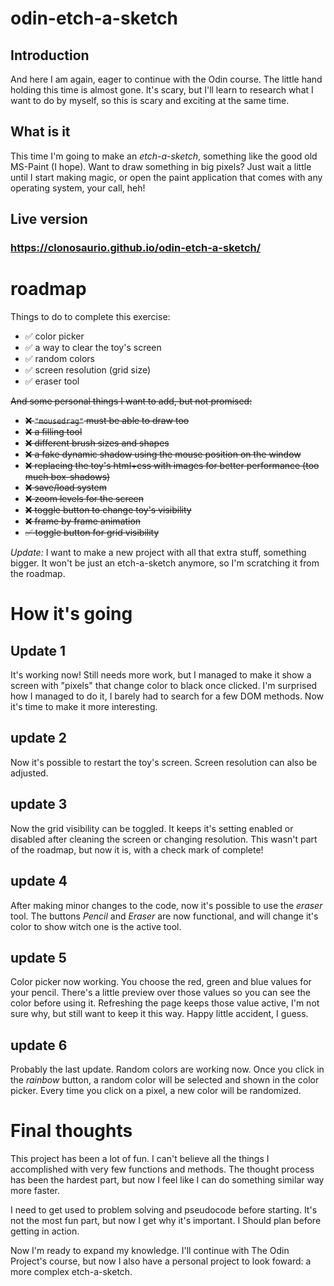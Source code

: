 # odin-etch-a-sketch

## Introduction
And here I am again, eager to continue with the Odin course.
The little hand holding this time is almost gone. It's scary, but I'll learn to research what I want to do by myself, so this is scary and exciting at the same time.

## What is it

This time I'm going to make an _etch-a-sketch_, something like the good old MS-Paint (I hope). Want to draw something in big pixels? Just wait a little until I start making magic, or open the paint application that comes with any operating system, your call, heh!

## Live version

### https://clonosaurio.github.io/odin-etch-a-sketch/

# roadmap

Things to do to complete this exercise:
- ✅ color picker
- ✅ a way to clear the toy's screen
- ✅ random colors
- ✅ screen resolution (grid size)
- ✅ eraser tool

~~And some personal things I want to add, but not promised:~~
- ~~❌ `"mousedrag"` must be able to draw too~~
- ~~❌ a filling tool~~
- ~~❌ different brush sizes and shapes~~
- ~~❌ a fake dynamic shadow using the mouse position on the window~~
- ~~❌ replacing the toy's html+css with images for better performance (too much box-shadows)~~
- ~~❌ save/load system~~
- ~~❌ zoom levels for the screen~~
- ~~❌ toggle button to change toy's visibility~~
- ~~❌ frame by frame animation~~
- ~~✅ toggle button for grid visibility~~

_Update:_ I want to make a new project with all that extra stuff, something bigger. It won't be just an etch-a-sketch anymore, so I'm scratching it from the roadmap.


# How it's going

## Update 1
It's working now! Still needs more work, but I managed to make it show a screen with "pixels" that change color to black once clicked. I'm surprised how I managed to do it, I barely had to search for a few DOM methods. Now it's time to make it more interesting.

## update 2
Now it's possible to restart the toy's screen. Screen resolution can also be adjusted.

## update 3
Now the grid visibility can be toggled. It keeps it's setting enabled or disabled after cleaning the screen or changing resolution. This wasn't part of the roadmap, but now it is, with a check mark of complete!

## update 4
After making minor changes to the code, now it's possible to use the _eraser_ tool. The buttons _Pencil_ and _Eraser_ are now functional, and will change it's color to show witch one is the active tool.

## update 5
Color picker now working. You choose the red, green and blue values for your pencil. There's a little preview over those values so you can see the color before using it. Refreshing the page keeps those value active, I'm not sure why, but still want to keep it this way. Happy little accident, I guess.

## update 6
Probably the last update. Random colors are working now. Once you click in the _rainbow_ button, a random color will be selected and shown in the color picker. Every time you click on a pixel, a new color will be randomized.

# Final thoughts
This project has been a lot of fun. I can't believe all the things I accomplished with very few functions and methods. The thought process has been the hardest part, but now I feel like I can do something similar way more faster.

I need to get used to problem solving and pseudocode before starting. It's not the most fun part, but now I get why it's important. I Should plan before getting in action.

Now I'm ready to expand my knowledge. I'll continue with The Odin Project's course, but now I also have a personal project to look foward: a more complex etch-a-sketch.